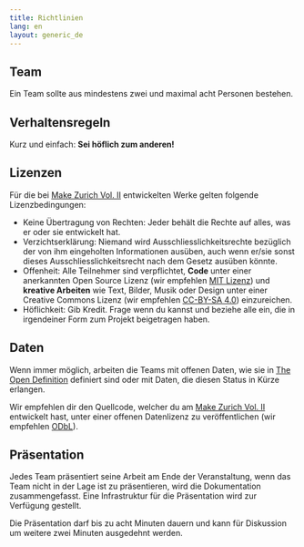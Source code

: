 ```yaml
---
title: Richtlinien
lang: en
layout: generic_de
---
```


## Team

Ein Team sollte aus mindestens zwei und maximal acht Personen bestehen.

## Verhaltensregeln

Kurz und einfach: **Sei h&ouml;flich zum anderen!**

## Lizenzen

F&uuml;r die bei [Make Zurich Vol. II](https://makezurich.ch) entwickelten Werke gelten folgende Lizenzbedingungen:

  - Keine &Uuml;bertragung von Rechten: Jeder beh&auml;lt die Rechte auf alles, was er oder sie entwickelt hat.
  - Verzichtserkl&auml;rung: Niemand wird Ausschliesslichkeitsrechte bez&uuml;glich der von ihm eingeholten Informationen aus&uuml;ben, auch wenn er/sie sonst dieses Ausschliesslichkeitsrecht nach dem Gesetz aus&uuml;ben k&ouml;nnte.
  - Offenheit: Alle Teilnehmer sind verpflichtet, **Code** unter einer anerkannten Open Source Lizenz (wir empfehlen [MIT Lizenz](https://opensource.org/licenses/MIT)) und **kreative Arbeiten** wie Text, Bilder, Musik oder Design unter einer Creative Commons Lizenz (wir empfehlen [CC-BY-SA 4.0](https://creativecommons.org/licenses/by-sa/4.0/)) einzureichen.
  - H&ouml;flichkeit: Gib Kredit. Frage wenn du kannst und beziehe alle ein, die in irgendeiner Form zum Projekt beigetragen haben.

## Daten

Wenn immer m&ouml;glich, arbeiten die Teams mit offenen Daten, wie sie in [The Open Definition](http://opendefinition.org/od/2.0/de/) definiert sind oder mit Daten, die diesen Status in K&uuml;rze erlangen.

Wir empfehlen dir den Quellcode, welcher du am [Make Zurich Vol. II](https://makezurich.ch) entwickelt hast, unter einer offenen Datenlizenz zu ver&ouml;ffentlichen (wir empfehlen [ODbL](http://wiki.openstreetmap.org/wiki/Open_Database_License)).

## Pr&auml;sentation

Jedes Team pr&auml;sentiert seine Arbeit am Ende der Veranstaltung, wenn das Team nicht in der Lage ist zu pr&auml;sentieren, wird die Dokumentation zusammengefasst. Eine Infrastruktur f&uuml;r die Pr&auml;sentation wird zur Verf&uuml;gung gestellt. 

Die Pr&auml;sentation darf bis zu acht Minuten dauern und kann f&uuml;r Diskussion um weitere zwei Minuten ausgedehnt werden.
